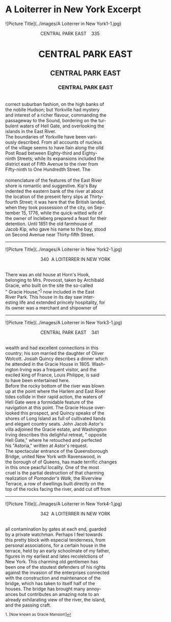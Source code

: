A Loiterrer in New York Excerpt
===

![Picture Title](../images/A Loiterrer in New York1-1.jpg)

&nbsp;&nbsp;&nbsp;&nbsp;&nbsp;&nbsp;&nbsp;&nbsp;&nbsp;&nbsp;&nbsp;&nbsp;&nbsp;&nbsp;&nbsp;&nbsp;&nbsp;&nbsp;&nbsp;&nbsp;&nbsp;&nbsp;&nbsp;&nbsp;&nbsp;&nbsp;&nbsp;&nbsp;CENTRAL PARK EAST &nbsp;&nbsp; 335

<h1 align="center">CENTRAL PARK EAST</h1>
<h2 align="center">CENTRAL PARK EAST</h2>
<h3 align="center">CENTRAL PARK EAST</h3>

<br>correct suburban fashion, on the high banks of 
<br>the noblle Hudson; but Yorkville had mystery 
<br>and interest of a richer flavour, commanding the 
<br>passageway to the Sound, bordering on the tur-
<br>bulent waters of Hell Gate, and overlooking the 
<br>islands in the East River.
<br>The boundaries of Yorkville have been vari-
<br>ously described.  From all accounts of nucleus
<br>of the village seems to have llain along the olld
<br>Post Road between Eighty-third and Eighty-
<br>ninth Streets; while its expansions included the 
<br>district east of Fifth Avenue to the river from
<br>Fifty-ninth to One Hundredth Street.  The 
<br><br>nomenclature of the features of the East River
<br>shore is romantic and suggestive. Kip's Bay
<br>indented the eastern bank of the river at about 
<br>the location of the present ferry slips at Thirty-
<br>fourth Street; it was here that the British landed,
<br>when they took possession of the city, on Sep-
<br>tember 15, 1776, while the quick-witted wife of 
<br>the owner of Incleberg prepared a feast for their
<br>detention.  Until 1851 the old farmhouse of
<br>Jacob Kip, who gave his name to the bay, stood
<br>on Second Avenue near Thirty-fifth Street.

  ---


![Picture Title](../images/A Loiterrer in New York2-1.jpg)

&nbsp;&nbsp;&nbsp;&nbsp;&nbsp;&nbsp;&nbsp;&nbsp;&nbsp;&nbsp;&nbsp;&nbsp;&nbsp;&nbsp;&nbsp;&nbsp;&nbsp;&nbsp;&nbsp;&nbsp;&nbsp;&nbsp;&nbsp;&nbsp;&nbsp;&nbsp;&nbsp;&nbsp;340&nbsp;&nbsp;A LOITERRER IN NEW YORK 

<br>There was an old house at Horn's Hook,
<br>belonging to Mrs. Provoost, taken by Archibald
<br>Gracie, who built on the site the so-called
<br>" Gracie House,"<sup><a href="#fn1" id="ref1">1</a></sup> now included in the East
<br>River Park. This house in its day saw inter-
<br>esting life and extended princely hospitality, for
<br>its owner was a merchant and shipowner of
 
 ---
  
![Picture Title](../images/A Loiterrer in New York3-1.jpg)


&nbsp;&nbsp;&nbsp;&nbsp;&nbsp;&nbsp;&nbsp;&nbsp;&nbsp;&nbsp;&nbsp;&nbsp;&nbsp;&nbsp;&nbsp;&nbsp;&nbsp;&nbsp;&nbsp;&nbsp;&nbsp;&nbsp;&nbsp;&nbsp;&nbsp;&nbsp;&nbsp;&nbsp;CENTRAL PARK EAST &nbsp;&nbsp; 341

<br>wealth and had excellent connections in this
<br>country; his son married the daughter of Oliver
<br>Wolcott. Josiah Quincy describes a dinner which
<br>he attended in the Gracie House in 1805. Wash-
<br>ington Irving was a frequent visitor, and the
<br>exciled king of France, Louis Philippe, is said
<br>to have been entertained here.
<br>Before the rocky bottom of the river was blown
<br>up at the point where the Harlem and East River
<br>tides collide in their rapid action, the waters of 
<br>Hell Gate were a formidable feature of the 
<br>navigation at this point. The Gracie House over-
<br>looked this prospect, and Quincy speaks of the 
<br>shores of Long Island as full of cultivated llands
<br>and elegant country seats. John Jacob Astor's 
<br>villa adjoined the Gracie estate, and Washington 
<br>Irving describes this delighful retreat, " opposite 
<br>Hell Gate," where he retouched and perfected 
<br>his "Astoria," written at Astor's request. 
<br>The spectacular entrance of the Queensborough 
<br>Bridge, united New York with Ravenswood, in 
<br>the borough of of Queens, has made terrific changes
<br>in this once peacful locality. One of the most 
<br>cruel is the partial destruction of that charming 
<br>realization of *Pomander's Walk*, the Riverview
<br>Terrace, a row of dwellings built directly on the 
<br>top of the rocks facing the river, andd cut off from

  ---
![Picture Title](../images/A Loiterrer in New York4-1.jpg)


&nbsp;&nbsp;&nbsp;&nbsp;&nbsp;&nbsp;&nbsp;&nbsp;&nbsp;&nbsp;&nbsp;&nbsp;&nbsp;&nbsp;&nbsp;&nbsp;&nbsp;&nbsp;&nbsp;&nbsp;&nbsp;&nbsp;&nbsp;&nbsp;&nbsp;&nbsp;&nbsp;&nbsp;342&nbsp;&nbsp;A LOITERRER IN NEW YORK 

<br>all contamination by gates at each end, guarded 
<br>by a private watchman. Perhaps I feel towards
<br>this pretty block with especial tenderness, from 
<br>personal associations, for a certain house in the 
<br>terrace, held by an early schoolmate of my father,
<br>figures in my earliest and lates recolelctions of 
<br>New York. This charming old gentlemen has 
<br>been one of the stoutest defenders of his rights
<br>against the invasion of the enterprises connected
<br>with the construction and maintenance of the 
<br>bridge, which has taken to itself half of the
<br>houses. The bridge has brought many annoy-
<br>ances but contributes an amazing note to an 
<br>already exhilarating view of the river, the island,
<br>and the passing craft. 

<sup id="fn1">1. [Now known as Gracie Mansion!]<a href="#ref1" title="Jump back to footnote 1 in the text.">↩</a></sup>


